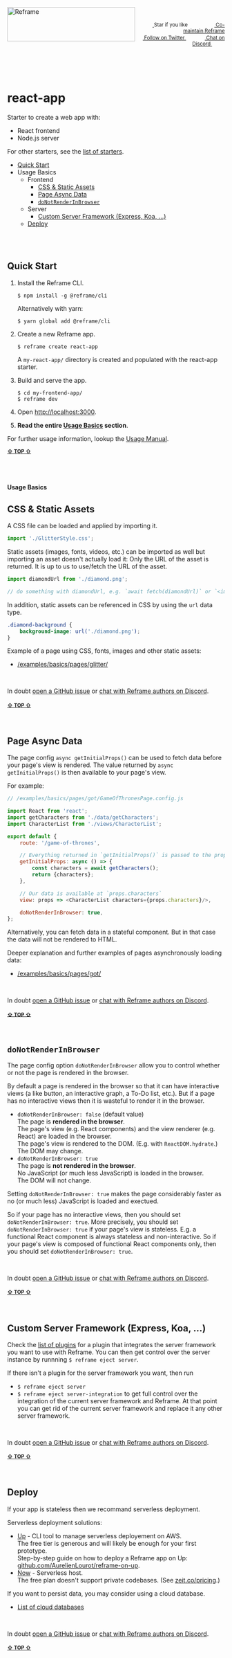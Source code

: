 <!---






    WARNING, READ THIS.
    This is a computed file. Do not edit.
    Edit `/plugins/create/starters/react-app/readme.template.md` instead.












    WARNING, READ THIS.
    This is a computed file. Do not edit.
    Edit `/plugins/create/starters/react-app/readme.template.md` instead.












    WARNING, READ THIS.
    This is a computed file. Do not edit.
    Edit `/plugins/create/starters/react-app/readme.template.md` instead.












    WARNING, READ THIS.
    This is a computed file. Do not edit.
    Edit `/plugins/create/starters/react-app/readme.template.md` instead.












    WARNING, READ THIS.
    This is a computed file. Do not edit.
    Edit `/plugins/create/starters/react-app/readme.template.md` instead.






-->
<a href="/../../#readme">
    <img align="left" src="https://github.com/reframejs/reframe/raw/master/docs/images/logo-with-title-and-slogan.min.svg?sanitize=true" width=296 height=79 style="max-width:100%;" alt="Reframe"/>
</a>
<br/>
<p align="right">
    <sup>
        <a href="#">
            <img
              src="https://github.com/reframejs/reframe/raw/master/docs/images/star.svg?sanitize=true"
              width="16"
              height="12"
            >
        </a>
        Star if you like
        &nbsp;&nbsp;&nbsp;&nbsp;
        &nbsp;&nbsp;&nbsp;&nbsp;
        &nbsp;&nbsp;
        <a href="https://github.com/reframejs/reframe/blob/master/docs/contributing.md">
            <img
              src="https://github.com/reframejs/reframe/raw/master/docs/images/biceps.min.svg?sanitize=true"
              width="16"
              height="14"
            >
            Co-maintain Reframe
        </a>
    </sup>
    <br/>
    <sup>
        <a href="https://twitter.com/reframejs">
            <img
              src="https://github.com/reframejs/reframe/raw/master/docs/images/twitter-logo.svg?sanitize=true"
              width="15"
              height="13"
            >
            Follow on Twitter
        </a>
        &nbsp;&nbsp;&nbsp;&nbsp;&nbsp;
        &nbsp;&nbsp;
        <a href="https://discord.gg/kqXf65G">
            <img
              src="https://github.com/reframejs/reframe/raw/master/docs/images/chat.svg?sanitize=true"
              width="14"
              height="10"
            >
            Chat on Discord
        </a>
        &nbsp;&nbsp;&nbsp;&nbsp;
        &nbsp;&nbsp;&nbsp;&nbsp;
    </sup>
</p>
&nbsp;
<p align='center'></p>
&nbsp;

# react-app

Starter to create a web app with:
 - React frontend
 - Node.js server

For other starters, see the [list of starters](/docs/starters.md#readme).

- [Quick Start](#quick-start)
- Usage Basics
  - Frontend
    - [CSS & Static Assets](#css--static-assets)
    - [Page Async Data](#page-async-data)
    - [`doNotRenderInBrowser`](#donotrenderinbrowser)
  - Server
    - [Custom Server Framework (Express, Koa, ...)](#custom-server-framework-express-koa-)
  - [Deploy](#deploy)

<br/>
<br/>

## Quick Start

1. Install the Reframe CLI.
   ~~~shell
   $ npm install -g @reframe/cli
   ~~~
   Alternatively with yarn:
   ~~~shell
   $ yarn global add @reframe/cli
   ~~~

2. Create a new Reframe app.
   ~~~shell
   $ reframe create react-app
   ~~~
   A `my-react-app/` directory is created and populated with the react-app starter.

3. Build and serve the app.
   ~~~shell
   $ cd my-frontend-app/
   $ reframe dev
   ~~~

4. Open [http://localhost:3000](http://localhost:3000).

5. **Read the entire [Usage Basics](#react-app) section**.

For further usage information, lookup the [Usage Manual](/docs/usage-manual.md).

<b><sub><a href="#react-app">&#8679; TOP  &#8679;</a></sub></b>

<br/>
<br/>




#### Usage Basics

## CSS & Static Assets

A CSS file can be loaded and applied by importing it.

~~~js
import './GlitterStyle.css';
~~~

Static assets (images, fonts, videos, etc.) can be imported as well
but importing an asset doesn't actually load it:
Only the URL of the asset is returned.
It is up to us to use/fetch the URL of the asset.

~~~js
import diamondUrl from './diamond.png';

// do something with diamondUrl, e.g. `await fetch(diamondUrl)` or `<img src={diamondUrl}/>`
~~~

In addition, static assets can be referenced in CSS by using the `url` data type.

~~~css
.diamond-background {
    background-image: url('./diamond.png');
}
~~~

Example of a page using CSS, fonts, images and other static assets:
 - [/examples/basics/pages/glitter/](/examples/basics/pages/glitter/)
<br/>

In doubt [open a GitHub issue](https://github.com/reframejs/reframe/issues/new) or [chat with Reframe authors on Discord](https://discord.gg/kqXf65G).
<br/>
<br/>
<b><sub><a href="#react-app">&#8679; TOP  &#8679;</a></sub></b>
<br/>
<br/>
<br/>




## Page Async Data

The page config `async getInitialProps()` can be used to fetch data before your page's view is rendered.
The value returned by `async getInitialProps()` is then available to your page's view.

For example:

~~~js
// /examples/basics/pages/got/GameOfThronesPage.config.js

import React from 'react';
import getCharacters from './data/getCharacters';
import CharacterList from './views/CharacterList';

export default {
    route: '/game-of-thrones',

    // Everything returned in `getInitialProps()` is passed to the props of the view
    getInitialProps: async () => {
        const characters = await getCharacters();
        return {characters};
    },

    // Our data is available at `props.characters`
    view: props => <CharacterList characters={props.characters}/>,

    doNotRenderInBrowser: true,
};
~~~

Alternatively, you can fetch data in a stateful component.
But in that case the data will not be rendered to HTML.

Deeper explanation and further examples of pages asynchronously loading data:
 - [/examples/basics/pages/got/](/examples/basics/pages/got/)
<br/>

In doubt [open a GitHub issue](https://github.com/reframejs/reframe/issues/new) or [chat with Reframe authors on Discord](https://discord.gg/kqXf65G).
<br/>
<br/>
<b><sub><a href="#react-app">&#8679; TOP  &#8679;</a></sub></b>
<br/>
<br/>
<br/>




## `doNotRenderInBrowser`

The page config option `doNotRenderInBrowser` allow you to control whether or not the page is rendered in the browser.

By default a page is rendered in the browser so that it can have interactive views
(a like button, an interactive graph, a To-Do list, etc.).
But if a page has no interactive views then it is wasteful to render it in the browser.

 - `doNotRenderInBrowser: false` (default value)
   <br/>
   The page is **rendered in the browser**.
   <br/>
   The page's view (e.g. React components) and the view renderer (e.g. React) are loaded in the browser.
   <br/>
   The page's view is rendered to the DOM.
   (E.g. with `ReactDOM.hydrate`.)
   <br/>
   The DOM may change.
 - `doNotRenderInBrowser: true`
   <br/>
   The page is **not rendered in the browser**.
   <br/>
   No JavaScript (or much less JavaScript) is loaded in the browser.
   <br/>
   The DOM will not change.

Setting `doNotRenderInBrowser: true` makes the page considerably faster as no (or much less) JavaScript is loaded and exectued.

So if your page has no interactive views, then you should set `doNotRenderInBrowser: true`.
More precisely, you should set `doNotRenderInBrowser: true` if your page's view is stateless.
E.g. a functional React component is always stateless and non-interactive.
So if your page's view is composed of functional React components only, then you should set `doNotRenderInBrowser: true`.

<br/>

In doubt [open a GitHub issue](https://github.com/reframejs/reframe/issues/new) or [chat with Reframe authors on Discord](https://discord.gg/kqXf65G).
<br/>
<br/>
<b><sub><a href="#react-app">&#8679; TOP  &#8679;</a></sub></b>
<br/>
<br/>
<br/>




## Custom Server Framework (Express, Koa, ...)

Check the [list of plugins](/docs/plugins.md) for a plugin that integrates the server framework you want to use with Reframe.
You can then get control over the server instance by runnning `$ reframe eject server`.

If there isn't a plugin for the server framework you want, then run
- `$ reframe eject server`
- `$ reframe eject server-integration`
to get full control over the integration of the current server framework and Reframe.
At that point you can get rid of the current server framework and replace it any other server framework.
<br/>

In doubt [open a GitHub issue](https://github.com/reframejs/reframe/issues/new) or [chat with Reframe authors on Discord](https://discord.gg/kqXf65G).
<br/>
<br/>
<b><sub><a href="#react-app">&#8679; TOP  &#8679;</a></sub></b>
<br/>
<br/>
<br/>




## Deploy

If your app is stateless then we recommand serverless deployment.

Serverless deployment solutions:
 - [Up](https://github.com/apex/up) - CLI tool to manage serverless deployement on AWS.
   <br/>
   The free tier is generous and will likely be enough for your first prototype.
   <br/>
   Step-by-step guide on how to deploy a Reframe app on Up: [github.com/AurelienLourot/reframe-on-up](https://github.com/AurelienLourot/reframe-on-up).
 - [Now](https://zeit.co/now) - Serverless host.
   <br/>
   The free plan doesn't support private codebases. (See [zeit.co/pricing](https://zeit.co/pricing).)


If you want to persist data, you may consider using a cloud database.
 - [List of cloud databases](/docs/cloud-databases.md)
<br/>

In doubt [open a GitHub issue](https://github.com/reframejs/reframe/issues/new) or [chat with Reframe authors on Discord](https://discord.gg/kqXf65G).
<br/>
<br/>
<b><sub><a href="#react-app">&#8679; TOP  &#8679;</a></sub></b>
<br/>
<br/>
<br/>





<!---






    WARNING, READ THIS.
    This is a computed file. Do not edit.
    Edit `/plugins/create/starters/react-app/readme.template.md` instead.












    WARNING, READ THIS.
    This is a computed file. Do not edit.
    Edit `/plugins/create/starters/react-app/readme.template.md` instead.












    WARNING, READ THIS.
    This is a computed file. Do not edit.
    Edit `/plugins/create/starters/react-app/readme.template.md` instead.












    WARNING, READ THIS.
    This is a computed file. Do not edit.
    Edit `/plugins/create/starters/react-app/readme.template.md` instead.












    WARNING, READ THIS.
    This is a computed file. Do not edit.
    Edit `/plugins/create/starters/react-app/readme.template.md` instead.






-->

